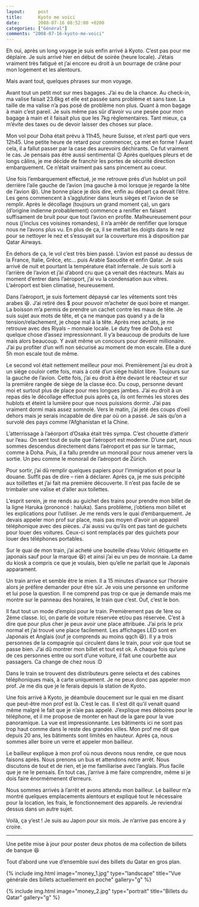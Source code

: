 ```yaml
---
layout:     post
title:      Kyoto me voici
date:       2008-07-16 08:52:00 +0200
categories: ["Général"]
comments: "2008-07-16-kyoto-me-voici"
---
```


Eh oui, après un long voyage je suis enfin arrivé à Kyoto. C’est pas pour me déplaire. Je suis arrivé hier en début de 
soirée (heure locale). J’étais vraiment très fatigué et j’ai encore eu droit à un bourrage de crâne pour mon logement 
et les alentours.

Mais avant tout, quelques phrases sur mon voyage.

<!--more-->

Avant tout un petit mot sur mes bagages. J’ai eu de la chance. Au check-in, ma valise faisait 23.6kg et elle est passée 
sans problème et sans taxe. La taille de ma valise n’a pas posé de problème non plus. Quant à mon bagage à main c’est 
pareil. Je suis même pas sûr d’avoir vu une pesée pour mon bagage à main et il faisait plus que les 7kg règlementaires. 
Tant mieux, ça m’évite des taxes ou de devoir laisser des choses sur place.

Mon vol pour Doha était prévu à 11h45, heure Suisse, et n’est parti que vers 12h45. Une petite heure de retard pour 
commencer, ça met en forme ! Avant cela, il a fallut passer par la case des aurevoirs déchirants. Ce fut vraiment le 
cas. Je pensais pas être aussi sentimental :wink: Après quelques pleurs et de longs câlins, je me décide de franchir les 
portes de sécurité direction embarquement. Ce n’était vraiment pas sans pincement au coeur.

Une fois l’embarquement effectué, je me retrouve près d’un hublot un poil derrière l’aile gauche de l’avion (ma gauche 
à moi lorsque je regarde la tête de l’avion :laughing:). Une bonne place je dois dire, enfin au départ ça devait l’être. 
Les gens commencent à s’agglutiner dans leurs sièges et l’avion de se remplir. Après le décollage (toujours un grand 
moment ça), un gars (d’origine indienne probablement) commence a renifler en faisant suffisament de bruit pour que tout 
l’avion en profite. Malheureusement pour nous (j’inclus ces voisines romandes), il n’a arrêér de renfifler que lorsque 
nous ne l’avons plus vu. En plus de ça, il se mettait les doigts dans le nez pour se nettoyer le nez et s’essuyait sur 
la couverture mis à disposition par Qatar Airways.

En dehors de ça, le vol c’est très bien passé. L’avion est passé au dessus de la France, Italie, Grêce, etc… puis Arabie 
Saoudite et enfin Qatar. Je suis arrivé de nuit et pourtant la température était infernale. Je suis sorti à l’arrière de 
l’avion et j’ai d’abord cru que ça venait des réacteurs. Mais au moment d’entrer dans l’aéroport, j’ai vu la condensation 
aux vitres. L’aéroport est bien climatisé, heureusement.

Dans l’aéroport, je suis fortement dépaysé car les vêtements sont très arabes :laughing:. J’ai retiré des $ pour pouvoir 
m’acheter de quoi boire et manger. La boisson m’a permis de prendre un cachet contre les maux de tête. Je suis sujet aux 
mots de tête, et ça ne manque pas quand y a de la tension/relachement, je chope mal à la tête. Après mes achats, je me 
retrouve avec des Riyals – monnaie locale. Le duty free de Doha est quelque chose d’assez impressionnant. Il y’a 
beaucoup de produits de luxe mais alors beaucoup. Y avait même un concours pour devenir millionaire. J’ai pu profiter 
d’un wifi non sécurisé au moment de mon escale. Elle a duré 5h mon escale tout de même.

Le second vol était nettement meilleur pour moi. Premièrement j’ai eu droit à un siège couloir cette fois, mais à coté 
d’un siège hublot libre. Toujours sur la gauche de l’avion. Cette fois, j’ai eu droit à être devant le réacteur et sur 
la première rangée de siège de la classe éco. Du coup, personne devant moi et surtout plus de place pour mes longues 
jambes. J’ai eu droit à un repas dès le décollage effectué puis après ça, ils ont fermés les stores des hublots et 
éteint la lumière pour que nous puissions dormir. J’ai pas vraiment dormi mais assez somnolé. Vers le matin, j’ai jeté 
des coups d’oeil dehors mais je serais incapable de dire par où on a passé. Je sais qu’on a survolé des pays comme 
l’Afghanistan et la Chine.

L’atterrissage à l’aéorport d’Osaka était très sympa. C’est chouette d’atterir sur l’eau. On sent tout de suite que 
l’aéroport est moderne. D’une part, nous sommes descendus directement dans l’aéroport et pas sur le tarmac, comme à 
Doha. Puis, il a fallu prendre un monorail pour nous amener vers la sortie. Un peu comme le monorail de l’aéroport 
de Zürich.

Pour sortir, j’ai dû remplir quelques papiers pour l’immigration et pour la douane. Suffit pas de dire – rien à 
déclarer. Après ça, je me suis précipité aux toillettes et j’ai fait ma première découverte. Il n’est pas facile de se 
trimbaler une valise et d’aller aux toilettes.

L’esprit serein, je me rends au guichet des trains pour prendre mon billet de la ligne Haruka (prononcé : haluka). Sans 
problème, j’obtiens mon billet et les explications pour l’utiliser. Je me rends vers le quai d’embarquement. Je devais 
appeler mon prof sur place, mais pas moyen d’avoir un appareil téléphonique avec des pièces. J’ai aussi vu qu’ils ont 
pas tant de guichets pour louer des voitures. Ceux-ci sont remplacés par des guichets pour louer des téléphones 
portables.

Sur le quai de mon train, j’ai acheté une bouteille d’eau Volvic (étiquette en japonais sauf pour la marque :laughing:) 
et ainsi j’ai eu un peu de monnaie. La dame du kiosk a compris ce que je voulais, bien qu’elle ne parlait que le 
Japonais apparament.

Un train arrive et semble être le mien. Il a 15 minutes d’avance sur l’horaire alors je préfère demander pour être sûr. 
Je vois une personne en uniforme et lui pose la question. Il ne comprend pas trop ce que je demande mais me montre sur 
le panneau des horaires, le train que c’est. Ouf, c’est le bon.

Il faut tout un mode d’emploi pour le train. Premièrement pas de 1ère ou 2ème classe. Ici, on parle de voiture réservée 
et/ou pas réservée. C’est à dire que pour plus cher je peux avoir une place attribuée. J’ai pris le prix normal et j’ai 
trouvé une place facilement. Les affichages LED sont en Japonais et Anglais (ouf je comprends au moins qqch :laughing:). 
Il y a trois personnes de la compagnie qui circulent dans le train, pour voir que tout se passe bien. J’ai dû montrer 
mon billet et tout est ok. A chaque fois qu’une de ces personnes entre ou sort d’une voiture, il fait une courbette aux 
passagers. Ca change de chez nous :D

Dans le train se trouvent des distributeurs genre selecta et des cabines téléphoniques mais, à carte uniquement. Je ne 
peux donc pas appeler mon prof. Je me dis que je le ferais depuis la station de Kyoto.

Une fois arrivé à Kyoto, je déambule doucement sur le quai en me disant que peut-être mon prof est là. C’est le cas. Il 
s’est dit qu’il venait quand même malgré le fait que je n’aie pas appelé. J’explique mes déboires pour le téléphone, et 
il me propose de monter en haut de la gare pour la vue panoramique. La vue est impressionnante. Les bâtiments ici ne 
sont pas trop haut comme dans le reste des grandes villes. Mon prof me dit que depuis 20 ans, les bâtiments sont limités 
en hauteur. Après ça, nous sommes aller boire un verre et appeler mon bailleur.

Le bailleur explique à mon prof où nous devons nous rendre, ce que nous faisons après. Nous prenons un bus et attendons 
notre arrêt. Nous discutons de tout et de rien, et je me familiarise avec l’anglais. Plus facile que je ne le pensais. 
En tout cas, j’arrive à me faire comprendre, même si je dois faire énormémenent d’erreurs.

Nous sommes arrivés à l’arrêt et avons attendu mon bailleur. Le bailleur m’a montré quelques emplacements alentours et 
expliqué tout le nécessaire pour la location, les frais, le fonctionnement des appareils. Je reviendrai dessus dans un 
autre sujet.

Voilà, ça y’est ! Je suis au Japon pour six mois. Je n’arrive pas encore à y croire.

-----

Une petite mise à jour pour poster deux photos de ma collection de billets de banque :laughing:

Tout d’abord une vue d’ensemble suvi des billets du Qatar en gros plan.

<!-- /assets/images/2008-07-16-kyoto-me-voici/money_1.jpg -->
{% include img.html 
    image="money_1.jpg" 
    type="landscape"
    title="Vue générale des billets actuellement en poche" 
    gallery="g"
%}

<!-- /assets/images/2008-07-16-kyoto-me-voici/money_2.jpg -->
{% include img.html 
    image="money_2.jpg"
    type="portrait"
    title="Billets du Qatar"
    gallery="g"
%}
